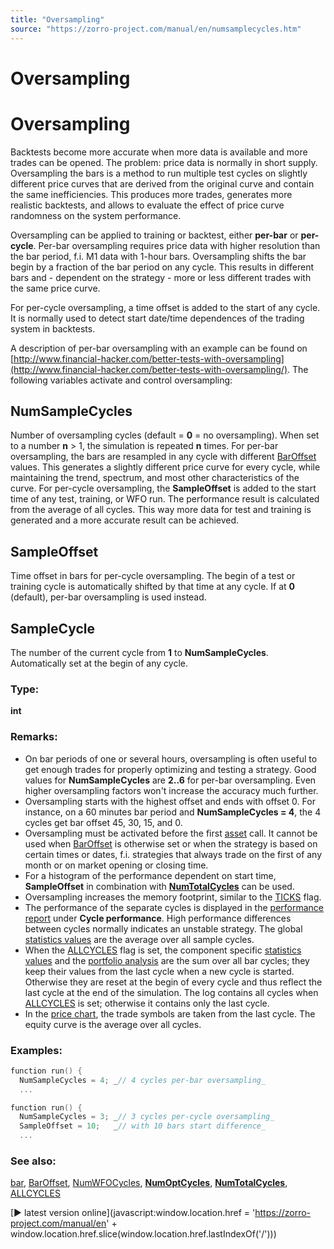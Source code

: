 ```yaml
---
title: "Oversampling"
source: "https://zorro-project.com/manual/en/numsamplecycles.htm"
---
```


# Oversampling

# Oversampling

Backtests become more accurate when more data is available and more trades can be opened. The problem: price data is normally in short supply. Oversampling the bars is a method to run multiple test cycles on slightly different price curves that are derived from the original curve and contain the same inefficiencies. This produces more trades, generates more realistic backtests, and allows to evaluate the effect of price curve randomness on the system performance.

Oversampling can be applied to training or backtest, either **per-bar** or **per-cycle**. Per-bar oversampling requires price data with higher resolution than the bar period, f.i. M1 data with 1-hour bars. Oversampling shifts the bar begin by a fraction of the bar period on any cycle. This results in different bars and - dependent on the strategy - more or less different trades with the same price curve.

For per-cycle oversampling, a time offset is added to the start of any cycle. It is normally used to detect start date/time dependences of the trading system in backtests.

A description of per-bar oversampling with an example can be found on [http://www.financial-hacker.com/better-tests-with-oversampling](http://www.financial-hacker.com/better-tests-with-oversampling/). The following variables activate and control oversampling:

## NumSampleCycles

Number of oversampling cycles (default = **0** = no oversampling). When set to a number **n** > 1, the simulation is repeated **n** times. For per-bar oversampling, the bars are resampled in any cycle with different [BarOffset](177_BarPeriod_TimeFrame.md) values. This generates a slightly different price curve for every cycle, while maintaining the trend, spectrum, and most other characteristics of the curve. For per-cycle oversampling, the **SampleOffset** is added to the start time of any test, training, or WFO run. The performance result is calculated from the average of all cycles. This way more data for test and training is generated and a more accurate result can be achieved.

## SampleOffset

Time offset in bars for per-cycle oversampling. The begin of a test or training cycle is automatically shifted by that time at any cycle. If at **0** (default), per-bar oversampling is used instead.

## SampleCycle

The number of the current cycle from **1** to **NumSampleCycles**. Automatically set at the begin of any cycle.

### Type:

**int**

### Remarks:

*   On bar periods of one or several hours, oversampling is often useful to get enough trades for properly optimizing and testing a strategy. Good values for **NumSampleCycles** are **2..6** for per-bar oversampling. Even higher oversampling factors won't increase the accuracy much further.
*   Oversampling starts with the highest offset and ends with offset 0. For instance, on a 60 minutes bar period and **NumSampleCycles = 4**, the 4 cycles get bar offset 45, 30, 15, and 0.
*   Oversampling must be activated before the first [asset](013_Asset_Account_Lists.md) call. It cannot be used when [BarOffset](177_BarPeriod_TimeFrame.md) is otherwise set or when the strategy is based on certain times or dates, f.i. strategies that always trade on the first of any month or on market opening or closing time.
*   For a histogram of the performance dependent on start time, **SampleOffset** in combination with **[NumTotalCycles](numtotalcycles.md)** can be used.
*   Oversampling increases the memory footprint, similar to the [TICKS](018_TradeMode.md) flag.
*   The performance of the separate cycles is displayed in the [performance report](012_Performance_Report.md) under **Cycle performance**. High performance differences between cycles normally indicates an unstable strategy. The global [statistics values](winloss.md) are the average over all sample cycles.
*   When the [ALLCYCLES](018_TradeMode.md) flag is set, the component specific [statistics values](winloss.md) and the [portfolio analysis](012_Performance_Report.md) are the sum over all bar cycles; they keep their values from the last cycle when a new cycle is started. Otherwise they are reset at the begin of every cycle and thus reflect the last cycle at the end of the simulation. The log contains all cycles when  [ALLCYCLES](018_TradeMode.md) is set; otherwise it contains only the last cycle.
*   In the [price chart](011_Chart_Viewer_Debugger.md), the trade symbols are taken from the last cycle. The equity curve is the average over all cycles.

### Examples:

```c
function run() {
  NumSampleCycles = 4; _// 4 cycles per-bar oversampling_
  ...

function run() {
  NumSampleCycles = 3; _// 3 cycles per-cycle oversampling_
  SampleOffset = 10;   _// with 10 bars start difference_ 
  ...
```

### See also:

[bar](005_Bars_and_Candles.md), [BarOffset](177_BarPeriod_TimeFrame.md), [NumWFOCycles](numwfocycles.md), **[NumOptCycles](016_OptimalF_money_management.md)**, **[NumTotalCycles](numtotalcycles.md)**, [](tutorial_fisher.md)[](numparameters)[ALLCYCLES](018_TradeMode.md)

[► latest version online](javascript:window.location.href = 'https://zorro-project.com/manual/en' + window.location.href.slice\(window.location.href.lastIndexOf\('/'\)\))